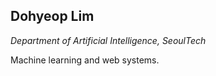 **Dohyeop Lim**
---
*Department of Artificial Intelligence, SeoulTech*

Machine learning and web systems.
